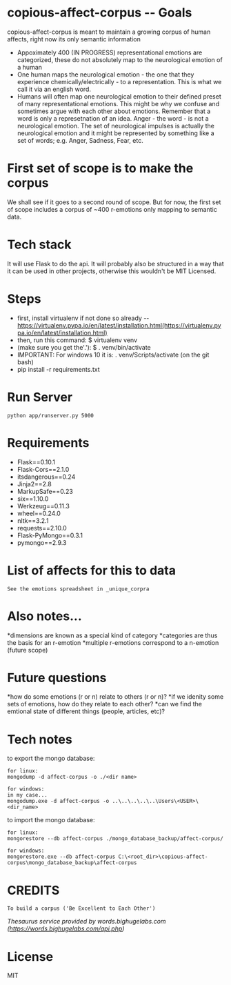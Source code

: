 # copious-affect-corpus -- Goals
copious-affect-corpus is meant to maintain a growing corpus of human affects, right now its only semantic information

* Appoximately 400 (IN PROGRESS) representational emotions are categorized, these do not absolutely map to the neurological emotion of a human
* One human maps the neurological emotion - the one that they experience chemically/electrically - to a representation. This is what we call it via an english word.
* Humans will often map one neurological emotion to their defined preset of many representational emotions. This might be why we confuse and sometimes argue with each other about emotions. Remember that a word is only a represetnation of an idea. Anger - the word - is not a neurological emotion. The set of neurological impulses is actually the neurological emotion and it might be represented by something like a set of words; e.g. Anger, Sadness, Fear, etc.

# First set of scope is to make the corpus
We shall see if it goes to a second round of scope. But for now, the first set of scope includes a corpus of ~400 r-emotions only mapping to semantic data.

# Tech stack
It will use Flask to do the api. It will probably also be structured in a way that it can be used in other projects, otherwise this wouldn't be MIT Licensed.

# Steps
* first, install virtualenv if not done so already -- https://virtualenv.pypa.io/en/latest/installation.html(https://virtualenv.pypa.io/en/latest/installation.html)
* then, run this command: $ virtualenv venv
* (make sure you get the'.'): $ . venv/bin/activate
* IMPORTANT: For windows 10 it is: . venv/Scripts/activate (on the git bash)
* pip install -r requirements.txt

# Run Server

```
python app/runserver.py 5000
```

# Requirements

* Flask==0.10.1
* Flask-Cors==2.1.0
* itsdangerous==0.24
* Jinja2==2.8
* MarkupSafe==0.23
* six==1.10.0
* Werkzeug==0.11.3
* wheel==0.24.0
* nltk==3.2.1
* requests==2.10.0
* Flask-PyMongo==0.3.1
* pymongo==2.9.3


# List of affects for this to data
```
See the emotions spreadsheet in _unique_corpra
```

# Also notes...
*dimensions are known as a special kind of category
*categories are thus the basis for an r-emotion
*multiple r-emotions correspond to a n-emotion (future scope)

# Future questions
*how do some emotions (r or n) relate to others (r or n)?
*if we idenity some sets of emotions, how do they relate to each other?
*can we find the emtional state of different things (people, articles, etc)?

# Tech notes
to export the mongo database:
```
for linux:
mongodump -d affect-corpus -o ./<dir name>

for windows:
in my case...
mongodump.exe -d affect-corpus -o ..\..\..\..\..\Users\<USER>\<dir_name>
```
to import the mongo database:

```
for linux:
mongorestore --db affect-corpus ./mongo_database_backup/affect-corpus/

for windows:
mongorestore.exe --db affect-corpus C:\<root_dir>\copious-affect-corpus\mongo_database_backup\affect-corpus
```

# CREDITS
```
To build a corpus ('Be Excellent to Each Other')
```

_Thesaurus service provided by words.bighugelabs.com (https://words.bighugelabs.com/api.php)_

# License

MIT
